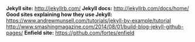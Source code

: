 
**Jekyll site:**
http://jekyllrb.com/
**Jekyll docs:**
http://jekyllrb.com/docs/home/
**Good sites explaining how they use Jekyll:**
https://www.andrewmunsell.com/tutorials/jekyll-by-example/tutorial
http://www.smashingmagazine.com/2014/08/01/build-blog-jekyll-github-pages/
**Enfield site:**
https://github.com/fortes/enfield
